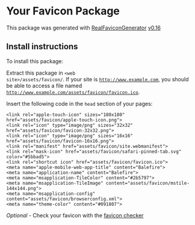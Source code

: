 # Your Favicon Package

This package was generated with [RealFaviconGenerator](https://realfavicongenerator.net/) [v0.16](https://realfavicongenerator.net/change_log#v0.16)

## Install instructions

To install this package:

Extract this package in <code>&lt;web site&gt;/assets/favicon/</code>. If your site is <code>http://www.example.com</code>, you should be able to access a file named <code>http://www.example.com/assets/favicon/favicon.ico</code>.

Insert the following code in the `head` section of your pages:

    <link rel="apple-touch-icon" sizes="180x180" href="assets/favicon/apple-touch-icon.png">
    <link rel="icon" type="image/png" sizes="32x32" href="assets/favicon/favicon-32x32.png">
    <link rel="icon" type="image/png" sizes="16x16" href="assets/favicon/favicon-16x16.png">
    <link rel="manifest" href="assets/favicon/site.webmanifest">
    <link rel="mask-icon" href="assets/favicon/safari-pinned-tab.svg" color="#5bbad5">
    <link rel="shortcut icon" href="assets/favicon/favicon.ico">
    <meta name="apple-mobile-web-app-title" content="Balefire">
    <meta name="application-name" content="Balefire">
    <meta name="msapplication-TileColor" content="#2b5797">
    <meta name="msapplication-TileImage" content="assets/favicon/mstile-144x144.png">
    <meta name="msapplication-config" content="assets/favicon/browserconfig.xml">
    <meta name="theme-color" content="#091807">

*Optional* - Check your favicon with the [favicon checker](https://realfavicongenerator.net/favicon_checker)